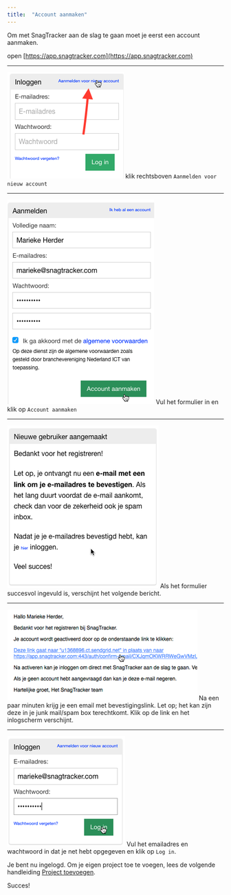```yaml
---
title:  "Account aanmaken"
---
```


Om met SnagTracker aan de slag te gaan moet je eerst een account aanmaken.

open [https://app.snagtracker.com](https://app.snagtracker.com)

---------------
![](/assets/img/201604011117-9f0e9c40470146c73a4c362f21e3fb19.png)
klik rechtsboven `Aanmelden voor nieuw account`

---------------
![](/assets/img/201604011126-90f7e55aa5f0af19e7e7477ac3267796.png)
Vul het formulier in en klik op `Account aanmaken`

---------------
![](/assets/img/201604011131-561ca215f0af77001327e7bcd8e9c6a6.png)
Als het formulier succesvol ingevuld is, verschijnt het volgende bericht.

---------------
![](/assets/img/201604011143-5dcc4391974edb53f71f33b5dd652be1.png)
Na een paar minuten krijg je een email met bevestigingslink. Let op; het kan zijn deze in je junk mail/spam box terechtkomt.
Klik op de link en het inlogscherm verschijnt.

---------------
![](/assets/img/201604011156-facbaa037df16412f394a13e25580e63.png)
Vul het emailadres en wachtwoord in dat je net hebt opgegeven en klik op `Log in`.

Je bent nu ingelogd. Om je eigen project toe te voegen, lees de volgende handleiding [Project toevoegen]({{site.baseurl}}/handleidingen/project-toevoegen.html).

Succes!